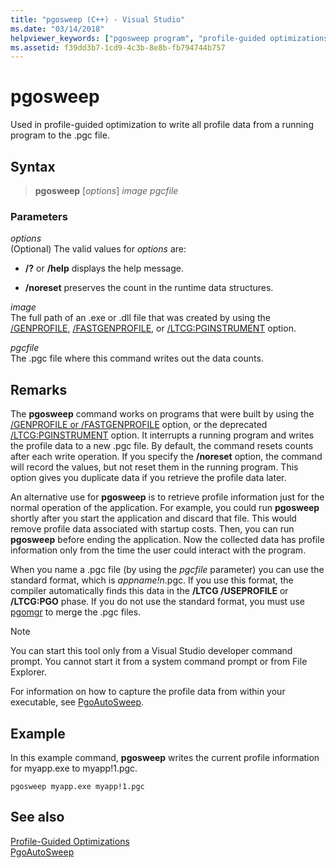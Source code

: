 ```yaml
---
title: "pgosweep (C++) - Visual Studio"
ms.date: "03/14/2018"
helpviewer_keywords: ["pgosweep program", "profile-guided optimizations, pgosweep"]
ms.assetid: f39dd3b7-1cd9-4c3b-8e8b-fb794744b757
---
```

# pgosweep

Used in profile-guided optimization to write all profile data from a running program to the .pgc file.

## Syntax

> **pgosweep** [*options*] *image* *pgcfile*

### Parameters

*options*<br/>
(Optional) The valid values for *options* are:

- **/?** or **/help** displays the help message.

- **/noreset** preserves the count in the runtime data structures.

*image*<br/>
The full path of an .exe or .dll file that was created by using the [/GENPROFILE](reference/genprofile-fastgenprofile-generate-profiling-instrumented-build.md), [/FASTGENPROFILE](reference/genprofile-fastgenprofile-generate-profiling-instrumented-build.md), or [/LTCG:PGINSTRUMENT](reference/ltcg-link-time-code-generation.md) option.

*pgcfile*<br/>
The .pgc file where this command writes out the data counts.

## Remarks

The **pgosweep** command works on programs that were built by using the [/GENPROFILE or /FASTGENPROFILE](reference/genprofile-fastgenprofile-generate-profiling-instrumented-build.md) option, or the deprecated [/LTCG:PGINSTRUMENT](reference/ltcg-link-time-code-generation.md) option. It interrupts a running program and writes the profile data to a new .pgc file. By default, the command resets counts after each write operation. If you specify the **/noreset** option, the command will record the values, but not reset them in the running program. This option gives you duplicate data if you retrieve the profile data later.

An alternative use for **pgosweep** is to retrieve profile information just for the normal operation of the application. For example, you could run **pgosweep** shortly after you start the application and discard that file. This would remove profile data associated with startup costs. Then, you can run **pgosweep** before ending the application. Now the collected data has profile information only from the time the user could interact with the program.

When you name a .pgc file (by using the *pgcfile* parameter) you can use the standard format, which is *appname!n*.pgc. If you use this format, the compiler automatically finds this data in the **/LTCG /USEPROFILE** or **/LTCG:PGO** phase. If you do not use the standard format, you must use [pgomgr](pgomgr.md) to merge the .pgc files.

> [!NOTE]
> You can start this tool only from a Visual Studio developer command prompt. You cannot start it from a system command prompt or from File Explorer.

For information on how to capture the profile data from within your executable, see [PgoAutoSweep](pgoautosweep.md).

## Example

In this example command, **pgosweep** writes the current profile information for myapp.exe to myapp!1.pgc.

`pgosweep myapp.exe myapp!1.pgc`

## See also

[Profile-Guided Optimizations](profile-guided-optimizations.md)<br/>
[PgoAutoSweep](pgoautosweep.md)<br/>
